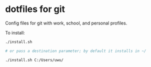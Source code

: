 # dotfiles for git

Config files for git with work, school, and personal profiles.

To install:

```sh
./install.sh

# or pass a destination parameter; by default it installs in ~/

./install.sh C:/Users/uwu/
```

